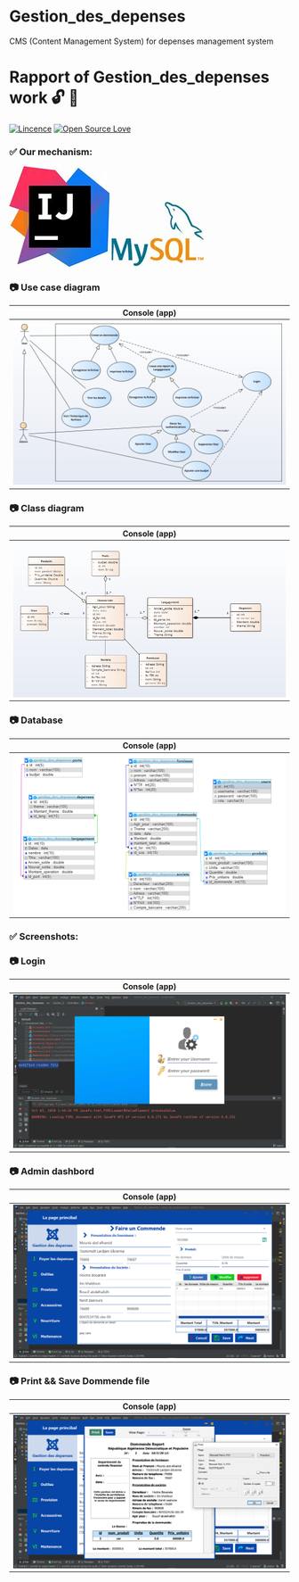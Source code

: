 # Gestion_des_depenses
CMS (Content Management System) for depenses management system
# Rapport of Gestion_des_depenses work :unlock: :snake:
[![Lincence](https://img.shields.io/badge/License-Apache%202.0-blue.svg)](LICENSE)
[![Open Source Love](https://badges.frapsoft.com/os/v1/open-source.png?v=103)](https://github.com/ellerbrock/open-source-badges/)

### :white_check_mark: Our mechanism:

[![IntelliJ IDEA ](Screenshot/intellij.jpg)](LICENSE) 
[![IntelliJ IDEA ](Screenshot/Mysql.jpg)](LICENSE)

### :camera: Use case diagram
Console (app)          |
:---------------------:|
![Console - screenshot](Screenshot/Use_case_diagram.PNG) |
### :camera: Class diagram
Console (app)          |
:---------------------:|
![Console - screenshot](Screenshot/Class_diagram.PNG) |
### :camera: Database
Console (app)          |
:---------------------:|
![Console - screenshot](Screenshot/Capture.PNG) |
### :white_check_mark: Screenshots:
### :camera: Login
Console (app)          |
:---------------------:|
![Console - screenshot](Screenshot/Login.PNG) |
### :camera: Admin dashbord
Console (app)          |
:---------------------:|
![Console - screenshot](Screenshot/Admin_Dashbord.PNG) |
### :camera: Print && Save Dommende file
Console (app)          |
:---------------------:|
![Console - screenshot](Screenshot/Print_report.PNG) |